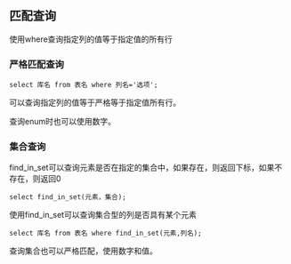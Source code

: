 ## 匹配查询
使用where查询指定列的值等于指定值的所有行
### 严格匹配查询
```mysql
select 库名 from 表名 where 列名='选项';
```
可以查询指定列的值等于严格等于指定值所有行。

查询enum时也可以使用数字。

### 集合查询
find_in_set可以查询元素是否在指定的集合中，如果存在，则返回下标，如果不存在，则返回0
```mysql
select find_in_set(元素，集合);
```
使用find_in_set可以查询集合型的列是否具有某个元素
```mysql
select 库名 from 表名 where find_in_set(元素,列名);
```
查询集合也可以严格匹配，使用数字和值。